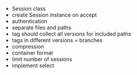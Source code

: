* Session class
* create Session instance on accept
* authentication
* separate files and paths
* tag should collect all versions for included paths
* tags in different versions = branches
* compression
* container format
* limit number of sessions
* implement select
